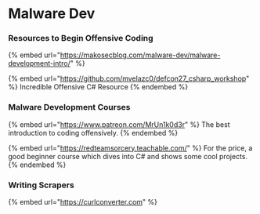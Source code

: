 # Malware Dev

### Resources to Begin Offensive Coding

{% embed url="https://makosecblog.com/malware-dev/malware-development-intro/" %}

{% embed url="https://github.com/mvelazc0/defcon27_csharp_workshop" %}
Incredible Offensive C# Resource
{% endembed %}

### Malware Development Courses

{% embed url="https://www.patreon.com/MrUn1k0d3r" %}
The best introduction to coding offensively.
{% endembed %}

{% embed url="https://redteamsorcery.teachable.com/" %}
For the price, a good beginner course which dives into C# and shows some cool projects.
{% endembed %}

### Writing Scrapers

{% embed url="https://curlconverter.com" %}
